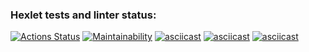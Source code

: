 ### Hexlet tests and linter status:
[![Actions Status](https://github.com/KalinOks/frontend-project-44/workflows/hexlet-check/badge.svg)](https://github.com/KalinOks/frontend-project-44/actions)
[![Maintainability](https://api.codeclimate.com/v1/badges/018def61241766065819/maintainability)](https://codeclimate.com/github/KalinOks/frontend-project-44/maintainability)
[![asciicast](https://asciinema.org/a/6YVKLr0lgLczWEe9sTSTp6qAb.svg)](https://asciinema.org/a/6YVKLr0lgLczWEe9sTSTp6qAb)
[![asciicast](https://asciinema.org/a/NHVdwmOSKWXihyxznyspNYzbo.svg)](https://asciinema.org/a/NHVdwmOSKWXihyxznyspNYzbo)
[![asciicast](https://asciinema.org/a/oLnMGCSQMSuEhZRWRgg5o1O94.svg)](https://asciinema.org/a/oLnMGCSQMSuEhZRWRgg5o1O94)
